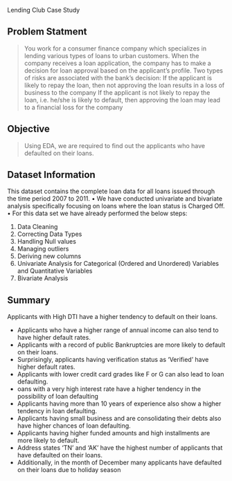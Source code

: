 Lending Club Case Study

## Problem Statment
> You work for a consumer finance company which specializes in lending various 
  types of loans to urban customers. When the company receives a loan application, 
  the company has to make a decision for loan approval based on the applicant’s 
  profile. Two types of risks are associated with the bank’s decision:
 > If the applicant is likely to repay the loan, then not approving the loan results in 
   a loss of business to the company
 > If the applicant is not likely to repay the loan, i.e. he/she is likely to default, then 
   approving the loan may lead to a financial loss for the company

## Objective
> Using EDA, we are required to find out the applicants who have defaulted on their loans.


## Dataset Information
This dataset contains the complete loan data for all loans issued through the time period 2007 to 2011.
 • We have conducted univariate and bivariate analysis specifically focusing on loans where the loan status 
   is Charged Off.
 • For this data set we have already performed the below steps:
 1. Data Cleaning
 2. Correcting Data Types
 3. Handling Null values
 4. Managing outliers
 5. Deriving new columns 
 6. Univariate Analysis for Categorical (Ordered and Unordered) Variables and Quantitative Variables
 7. Bivariate Analysis



## Summary
 Applicants with High DTI have a higher tendency to default on their loans.
 -  Applicants who have a higher range of annual income can also tend to have higher default rates.
 -  Applicants with a record of public Bankruptcies are more likely to default on their loans.
 -  Surprisingly, applicants having verification status as ‘Verified’ have higher default rates.
 -  Applicants with lower credit card grades like F or G can also lead to loan defaulting.
 -  oans with a very high interest rate have a higher tendency in the possibility of loan defaulting
 -  Applicants having more than 10 years of experience also show a higher tendency in loan defaulting.
 -  Applicants having small business and are consolidating their debts also have higher chances of loan defaulting.
 -  Applicants having higher funded amounts and high installments are more likely to default.
 -  Address states ‘TN’ and ‘AK’ have the highest number of applicants that have defaulted on their loans.
 -  Additionally, in the month of December many applicants have defaulted on their loans due to holiday season





<!-- Optional -->
<!-- ## License -->
<!-- This project is open source and available under the [... License](). -->

<!-- You don't have to include all sections - just the one's relevant to your project -->

